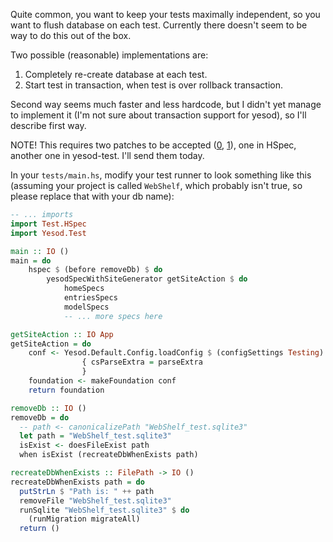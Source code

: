 Quite common, you want to keep your tests maximally independent, so you want to flush database on each test. Currently there doesn't seem to be way to do this out of the box.

Two possible (reasonable) implementations are:

1. Completely re-create database at each test.
2. Start test in transaction, when test is over rollback transaction.

Second way seems much faster and less hardcode, but I didn't yet manage to implement it (I'm not sure about transaction support for yesod), so I'll describe first way.

NOTE! This requires two patches to be accepted ([0], [1]), one in HSpec, another one in yesod-test. I'll send them today.

In your `tests/main.hs`, modify your test runner to look something like this (assuming your project is called `WebShelf`, which probably isn't true, so please replace that with your db name):

```haskell
-- ... imports
import Test.HSpec
import Yesod.Test

main :: IO ()
main = do
    hspec $ (before removeDb) $ do
        yesodSpecWithSiteGenerator getSiteAction $ do
            homeSpecs
            entriesSpecs
            modelSpecs
            -- ... more specs here

getSiteAction :: IO App
getSiteAction = do
    conf <- Yesod.Default.Config.loadConfig $ (configSettings Testing)
                { csParseExtra = parseExtra
                }
    foundation <- makeFoundation conf
    return foundation

removeDb :: IO ()
removeDb = do
  -- path <- canonicalizePath "WebShelf_test.sqlite3"
  let path = "WebShelf_test.sqlite3"
  isExist <- doesFileExist path
  when isExist (recreateDbWhenExists path)

recreateDbWhenExists :: FilePath -> IO ()
recreateDbWhenExists path = do
  putStrLn $ "Path is: " ++ path
  removeFile "WebShelf_test.sqlite3"
  runSqlite "WebShelf_test.sqlite3" $ do
    (runMigration migrateAll)
  return ()
```

[0]: https://github.com/hspec/hspec/pull/132
[1]: https://github.com/yesodweb/yesod/pull/577